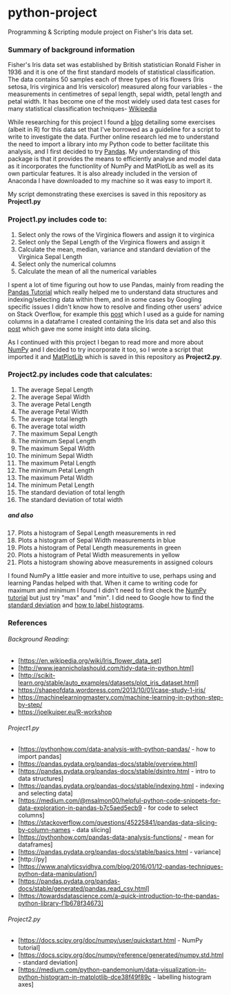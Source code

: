 # python-project
Programming &amp; Scripting module project on Fisher's Iris data set.

### Summary of background information
Fisher's Iris data set was established by British statistician Ronald Fisher in 1936 and it is one of the first standard models of statistical classification.  The data contains 50 samples each of three types of Iris flowers (Iris setosa, Iris virginica and Iris versicolor) measured along four variables - the measurements in centimetres of sepal length, sepal width, petal length and petal width. It has become one of the most widely used data test cases for many statistical classification techniques- [Wikipedia](https://en.wikipedia.org/wiki/Iris_flower_data_set) <br>

While researching for this project I found a [blog](https://joelkuiper.eu/R-workshop) detailing some exercises (albeit in R) for this data set that I've borrowed as a guideline for a script to write to investigate the data. Further online research led me to understand the need to import a library into my Python code to better facilitate this analysis, and I first decided to try [Pandas](https://pandas.pydata.org/pandas-docs/stable/).  My understanding of this package is that it provides the means to efficiently analyse and model data as it incorporates the functionlity of NumPy and MatPlotLib as well as its own particular features. It is also already included in the version of Anaconda I have downloaded to my machine so it was easy to import it. 

My script demonstrating these exercises is saved in this repository as **Project1.py** <br>

### Project1.py includes code to:
1.  Select only the rows of the Virginica flowers and assign it to virginica 
2.  Select only the Sepal Length of the Virginica flowers and assign it
3.  Calculate the mean, median, variance and standard deviation of the Virginica Sepal Length
4.  Select only the numerical columns
5.  Calculate the mean of all the numerical variables

I spent a lot of time figuring out how to use Pandas, mainly from reading the [Pandas Tutorial](https://pandas.pydata.org/pandas-docs/stable/tutorials.html) which really helped me to understand data structures and indexing/selecting data within them, and in some cases by Googling specific issues I didn't know how to resolve and finding other users' advice on Stack Overflow, for example this [post](https://stackoverflow.com/questions/17018638/assigning-column-names-from-a-list-to-a-table) which I used as a guide for naming columns in a dataframe I created containing the Iris data set and also this [post](https://stackoverflow.com/questions/45225841/pandas-data-slicing-by-column-names) which gave me some insight into data slicing.

As I continued with this project I began to read more and more about [NumPy](http://www.numpy.org/) and I decided to try incorporate it too, so I wrote a script that imported it and [MatPlotLib](https://matplotlib.org/) which is saved in this repository as **Project2.py**.  

### Project2.py includes code that calculates:
1. The average Sepal Length
2. The average Sepal Width
3. The average Petal Length
4. The average Petal Width
5. The average total length
6. The average total width
7. The maximum Sepal Length
8. The minimum Sepal Length
9. The maximum Sepal Width
10. The minimum Sepal Width
11. The maximum Petal Length
12. The minimum Petal Length
13. The maximum Petal Width
14. The minimum Petal Length
15. The standard deviation of total length 
16. The standard deviation of total width
##### and also
17. Plots a histogram of Sepal Length measurements in red
18. Plots a histogram of Sepal Width measurements in blue
19. Plots a histogram of Petal Length measurements in green
20. Plots a histogram of Petal Width measurements in yellow
21. Plots a histogram showing above measurements in assigned colours

I found NumPy a little easier and more intuitive to use, perhaps using and learning Pandas helped with that.  When it came to writing code for maximum and minimum I found I didn't need to first check the [NumPy tutorial](https://docs.scipy.org/doc/numpy/user/quickstart.html) but just try "max" and "min". I did need to Google how to find the [standard deviation](https://docs.scipy.org/doc/numpy/reference/generated/numpy.std.html) and [how to label histograms](https://medium.com/python-pandemonium/data-visualization-in-python-histogram-in-matplotlib-dce38f49f89c). 

### References
###### Background Reading: 
* [https://en.wikipedia.org/wiki/Iris_flower_data_set]
* [http://www.jeannicholashould.com/tidy-data-in-python.html] 
* [http://scikit-learn.org/stable/auto_examples/datasets/plot_iris_dataset.html] 
* https://shapeofdata.wordpress.com/2013/10/01/case-study-1-iris/ 
* https://machinelearningmastery.com/machine-learning-in-python-step-by-step/ 
* https://joelkuiper.eu/R-workshop 

###### Project1.py
* [https://pythonhow.com/data-analysis-with-python-pandas/ - how to import pandas]
* [https://pandas.pydata.org/pandas-docs/stable/overview.html]
* [https://pandas.pydata.org/pandas-docs/stable/dsintro.html - intro to data structures]
* [https://pandas.pydata.org/pandas-docs/stable/indexing.html - indexing and selecting data]
* [https://medium.com/@msalmon00/helpful-python-code-snippets-for-data-exploration-in-pandas-b7c5aed5ecb9 - for code to select columns]
* [https://stackoverflow.com/questions/45225841/pandas-data-slicing-by-column-names - data slicing]
* [https://pythonhow.com/pandas-data-analysis-functions/ - mean for dataframes]
* [https://pandas.pydata.org/pandas-docs/stable/basics.html - variance]
* [http://py]
* [https://www.analyticsvidhya.com/blog/2016/01/12-pandas-techniques-python-data-manipulation/]
* [https://pandas.pydata.org/pandas-docs/stable/generated/pandas.read_csv.html]
* [https://towardsdatascience.com/a-quick-introduction-to-the-pandas-python-library-f1b678f34673]

###### Project2.py
* [https://docs.scipy.org/doc/numpy/user/quickstart.html - NumPy tutorial]
* [https://docs.scipy.org/doc/numpy/reference/generated/numpy.std.html - standard deviation]
* [https://medium.com/python-pandemonium/data-visualization-in-python-histogram-in-matplotlib-dce38f49f89c - labelling histogram axes]


